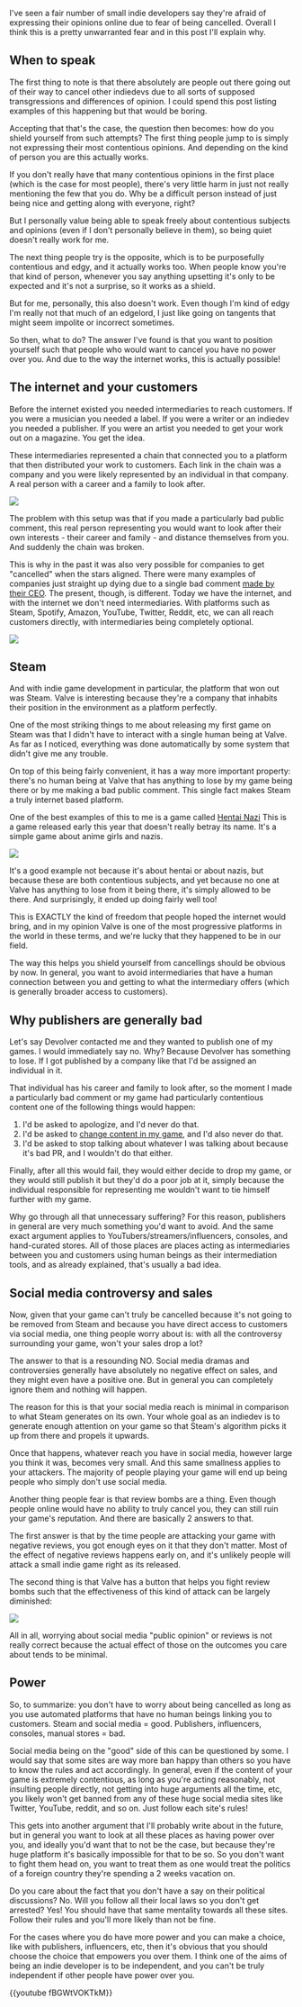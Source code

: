 <!--
title: Why indie developers shouldn't fear being cancelled
date: 2021-02-02
update: 2021-02-02
-->

I've seen a fair number of small indie developers say they're afraid of expressing their opinions online due to fear of being cancelled.
Overall I think this is a pretty unwarranted fear and in this post I'll explain why.

## When to speak

The first thing to note is that there absolutely are people out there going out of their way to cancel other indiedevs due to all sorts of supposed transgressions and differences of opinion.
I could spend this post listing examples of this happening but that would be boring.

Accepting that that's the case, the question then becomes: how do you shield yourself from such attempts? The first thing people jump to is simply not expressing their most contentious opinions.
And depending on the kind of person you are this actually works.

If you don't really have that many contentious opinions in the first place (which is the case for most people), there's very little harm in just not really mentioning the few that you do.
Why be a difficult person instead of just being nice and getting along with everyone, right?

But I personally value being able to speak freely about contentious subjects and opinions (even if I don't personally believe in them), so being quiet doesn't really work for me.

The next thing people try is the opposite, which is to be purposefully contentious and edgy, and it actually works too.
When people know you're that kind of person, whenever you say anything upsetting it's only to be expected and it's not a surprise, so it works as a shield.

But for me, personally, this also doesn't work. Even though I'm kind of edgy I'm really not that much of an edgelord, I just like going on tangents that might seem impolite or incorrect sometimes.

So then, what to do? The answer I've found is that you want to position yourself such that people who would want to cancel you have no power over you.
And due to the way the internet works, this is actually possible!

## The internet and your customers

Before the internet existed you needed intermediaries to reach customers. If you were a musician you needed a label. If you were a writer or an indiedev you needed a publisher.
If you were an artist you needed to get your work out on a magazine. You get the idea.

These intermediaries represented a chain that connected you to a platform that then distributed your work to customers.
Each link in the chain was a company and you were likely represented by an individual in that company. A real person with a career and a family to look after.

<img class="center" src="https://i.imgur.com/mRRF7N4.png"></img>

The problem with this setup was that if you made a particularly bad public comment,
this real person representing you would want to look after their own interests - their career and family - and distance themselves from you. And suddenly the chain was broken.

This is why in the past it was also very possible for companies to get "cancelled" when the stars aligned.
There were many examples of companies just straight up dying due to a single bad comment [made by their CEO](https://spiceenquirer.com/the-man-who-lost-10-billion-dollars-gerald-ratners-pr-crisis-story/).
The present, though, is different. Today we have the internet, and with the internet we don't need intermediaries.
With platforms such as Steam, Spotify, Amazon, YouTube, Twitter, Reddit, etc, we can all reach customers directly, with intermediaries being completely optional.

<img class="center" src="https://i.imgur.com/kinnZBF.png"></img>

## Steam

And with indie game development in particular, the platform that won out was Steam. Valve is interesting because they're a company that inhabits their position in the environment as a platform perfectly.

One of the most striking things to me about releasing my first game on Steam was that I didn't have to interact with a single human being at Valve.
As far as I noticed, everything was done automatically by some system that didn't give me any trouble.

On top of this being fairly convenient, it has a way more important property: there's no human being at Valve that has anything to lose by my game being there or by me making a bad public comment.
This single fact makes Steam a truly internet based platform.

One of the best examples of this to me is a game called [Hentai Nazi](https://store.steampowered.com/app/1183970/Hentai_Nazi/)
This is a game released early this year that doesn't really betray its name. It's a simple game about anime girls and nazis.

<img class="center" src="https://i.imgur.com/nI8MlwQ.png"></img>

It's a good example not because it's about hentai or about nazis, but because these are both contentious subjects, and yet because no one at Valve has anything to lose from it being there,
it's simply allowed to be there. And surprisingly, it ended up doing fairly well too!

This is EXACTLY the kind of freedom that people hoped the internet would bring, and in my opinion Valve is one of the most progressive platforms in the world in these terms,
and we're lucky that they happened to be in our field.

The way this helps you shield yourself from cancellings should be obvious by now.
In general, you want to avoid intermediaries that have a human connection between you and getting to what the intermediary offers (which is generally broader access to customers).

## Why publishers are generally bad

Let's say Devolver contacted me and they wanted to publish one of my games. I would immediately say no. Why? Because Devolver has something to lose.
If I got published by a company like that I'd be assigned an individual in it.

That individual has his career and family to look after, so the moment I made a particularly bad comment or my game had particularly contentious content one of the following things would happen:

1. I'd be asked to apologize, and I'd never do that.
2. I'd be asked to [change content in my game](https://www.pcgamer.com/nazi-tattoos-removed-from-survival-game-scum-devolver-apologizes/), and I'd also never do that.
3. I'd be asked to stop talking about whatever I was talking about because it's bad PR, and I wouldn't do that either.

Finally, after all this would fail, they would either decide to drop my game, or they would still publish it but they'd do a poor job at it,
simply because the individual responsible for representing me wouldn't want to tie himself further with my game.

Why go through all that unnecessary suffering? For this reason, publishers in general are very much something you'd want to avoid.
And the same exact argument applies to YouTubers/streamers/influencers, consoles, and hand-curated stores. All of those places are places acting as intermediaries between
you and customers using human beings as their intermediation tools, and as already explained, that's usually a bad idea.

## Social media controversy and sales

Now, given that your game can't truly be cancelled because it's not going to be removed from Steam and because you have direct access to customers via social media,
one thing people worry about is: with all the controversy surrounding your game, won't your sales drop a lot?

The answer to that is a resounding NO. Social media dramas and controversies generally have absolutely no negative effect on sales, and they might even have a positive one.
But in general you can completely ignore them and nothing will happen.

The reason for this is that your social media reach is minimal in comparison to what Steam generates on its own.
Your whole goal as an indiedev is to generate enough attention on your game so that Steam's algorithm picks it up from there and propels it upwards.

Once that happens, whatever reach you have in social media, however large you think it was, becomes very small.
And this same smallness applies to your attackers. The majority of people playing your game will end up being people who simply don't use social media.

Another thing people fear is that review bombs are a thing. Even though people online would have no ability to truly cancel you, they can still ruin your game's reputation.
And there are basically 2 answers to that.

The first answer is that by the time people are attacking your game with negative reviews, you got enough eyes on it that they don't matter.
Most of the effect of negative reviews happens early on, and it's unlikely people will attack a small indie game right as its released.

The second thing is that Valve has a button that helps you fight review bombs such that the effectiveness of this kind of attack can be largely diminished:

<img class="center" src="https://i.imgur.com/nwWicDZ.png"></img>

All in all, worrying about social media "public opinion" or reviews is not really correct because the actual effect of those on the outcomes you care about tends to be minimal.

## Power

So, to summarize: you don't have to worry about being cancelled as long as you use automated platforms that have no human beings linking you to customers. Steam and social media = good.
Publishers, influencers, consoles, manual stores = bad.

Social media being on the "good" side of this can be questioned by some. I would say that some sites are way more ban happy than others so you
have to know the rules and act accordingly. In general, even if the content of your game is extremely contentious, as long as you're acting reasonably, not insulting people directly, not
getting into huge arguments all the time, etc, you likely won't get banned from any of these huge social media sites like Twitter, YouTube, reddit, and so on. Just follow each site's rules!

This gets into another argument that I'll probably write about in the future, but in general you want to look at all these places as having power over you, and ideally you'd want that to not be 
the case, but because they're huge platform it's basically impossible for that to be so. So you don't want to fight them head on, you want to treat them as one would treat the politics of a foreign
country they're spending a 2 weeks vacation on.

Do you care about the fact that you don't have a say on their political discussions? No. Will you follow all their local laws so you don't get arrested? Yes! You should have that same mentality
towards all these sites. Follow their rules and you'll more likely than not be fine.

For the cases where you do have more power and you can make a choice, like with publishers, influencers, etc, then it's obvious that you should choose the choice that empowers you over them.
I think one of the aims of being an indie developer is to be independent, and you can't be truly independent if other people have power over you.

{{youtube fBGWtVOKTkM}}
